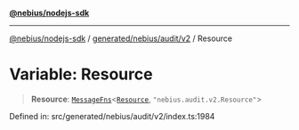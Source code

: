 [**@nebius/nodejs-sdk**](../../../../../README.md)

---

[@nebius/nodejs-sdk](../../../../../README.md) / [generated/nebius/audit/v2](../README.md) / Resource

# Variable: Resource

> **Resource**: [`MessageFns`](../../../../../runtime/protos/core/interfaces/MessageFns.md)\<[`Resource`](../interfaces/Resource.md), `"nebius.audit.v2.Resource"`\>

Defined in: src/generated/nebius/audit/v2/index.ts:1984
